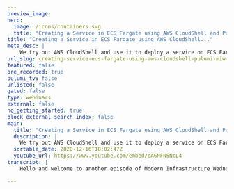 ```yaml
---
preview_image:
hero:
  image: /icons/containers.svg
  title: "Creating a Service in ECS Fargate using AWS CloudShell and Pulumi | MIW 2020-12-16"
title: "Creating a Service in ECS Fargate using AWS CloudShell..."
meta_desc: |
    We try out AWS CloudShell and use it to deploy a service on ECS Fargate using Pulumi in this week's episode of Modern Infrastructure Wednesday.
url_slug: creating-service-ecs-fargate-using-aws-cloudshell-pulumi-miw-20201216
featured: false
pre_recorded: true
pulumi_tv: false
unlisted: false
gated: false
type: webinars
external: false
no_getting_started: true
block_external_search_index: false
main:
  title: "Creating a Service in ECS Fargate using AWS CloudShell and Pulumi | MIW 2020-12-16"
  description: |
    We try out AWS CloudShell and use it to deploy a service on ECS Fargate using Pulumi in this week's episode of Modern Infrastructure Wednesday.  Today's example is in Python, but Pulumi makes it easy to stand up infrastructure in your favorite languages including TypeScript, JavaScript, C#, and Go - saving time over legacy tools like CloudFormation and Hashicorp Terraform.  https://www.pulumi.com/docs/get-started/?utm_campaign=PulumiTV&utm_source=youtube.com&utm_medium=video
  sortable_date: 2020-12-16T18:02:47Z
  youtube_url: https://www.youtube.com/embed/eAGNFN5NcL4
transcript: |
    Hello and welcome to another episode of Modern Infrastructure Wednesday. I'm your host, Li Zen. Today we're going to be exploring Aws S new feature that they launched at Reinvent clouds shell. And so here I have a cloud shell terminal open uh in my browser and we've already got ahead and installed Pulumi, I ran, you know, this curl command. Let me actually, but my font size a little bit here. Um Just a little bit extra. There we go. So hopefully that's easier to see. Uh Yeah, so already installed Pulumi and um already set up my access token. So I'm not gonna show you that part since I don't want to reveal my axis tokens. Uh And then we're gonna go and see how easy it is to actually just get Fargate running uh using this thing. So um in the Pulumi examples, Ribo, there's tons of different examples. Lots of alibi examples. I'm gonna use the one I just had opened uh Aws Py Fargate. So I can actually just copy this and let's make it directory uh I four G and we should be able to just run Pulumi new against uh that URL and So this will actually uh create a new project for us based on that example, we call this uh cloud show for gate um DEV and that's pretty much it. Uh And so this will actually go ahead and do everything else we need. Uh There's already Python uh installed in the cloud show environment. So I don't have to bother doing that. Uh Pulumi takes care of the rest in terms of installing all the dependencies as you can see, scrolling across the screen. Uh right now and then after this, uh we're gonna run Pulumi up and you'll notice I didn't set up my AWS credentials uh or anything along those lines, we're just gonna go ahead and run this thing and actually, you know, it all just works out of the box because everything's already set up in our environment. So we don't have to fill it with credentials or anything like that and away it goes. Um And so you can see it's creating our ECs cluster along with everything else that's needed for the example to run. Let's take a quick look at what's in the example. Um You know, it actually talks about uh we kind of skip through all this stuff and, and so now it's creating this part, it's gonna create a load balancer for us as the actual service end point uh to talk to. Uh And then we can actually go access that end point to see uh that it's actually working. So we'll do that. Um And then also just take a quick look at the code uh while that update is running. So you can see in the code uh that, you know, all this is doing is uh creating the VPC, creating the subnets, uh creating the load balancer, the target group, uh a role. And then also finally the task, the task definition with the service. Um and you can see kind of over here, uh you know, we're still uh creating uh the load balancer. Uh but kind of all these things are all part of that example. We didn't have to even pop up in the code or look at anything like Pulumi just again is taking care of all of this infrastructure for us. Um And it's working seamlessly with clouds shell. So one of the cool things is, you know, if you want to have a persistent environment in Aws with Pulumi installed, uh So you don't have to, you know, make sure you're using the right profile or using the right um you know, set up or anything like that. Like it's, it's gonna be the right account because you're kind of uh logged into that one via your Clouds shell console. Um And ideally, you know, it'll, it'll have been set up with the right permissions and everything ahead of time. So kind of, you don't have to worry about, you know, if you're deploying from your DEV environment for example, if you're actually deploying to the right DEV environment. So, for example, in this case, I'm logged into our DEV environment uh where I'm, I'm uh executing this. Uh It's taking a little bit longer than it's expecting. So let's a little wait a little bit longer. Let's go back and take a look, uh more of the code and see kind of what else it's doing here. Uh So beside, you know, creating the BBC and the security group for that VPC, um and then I, I mentioned kind of the, the, the load balance. So that's the part we're, we're waiting on right now. Um One of the things we also do here is uh set up this task uh that actually just uses this container image uh engine X. Uh And so if we, if we go back here, um And then it's like, obviously don't do anything here with that. But if you wanted, uh what you could do is you could create your own Docker file, use the Pulumi Docker provider, uh create that image and then feed that all the way through here. And then, and then reference that image uh you know, as a, as an image you've uploaded to, you know, Docker hub or, or ECR or somewhere uh that you're hosting. So it looks like it's all done. Uh Let's copy this and actually see that this worked. Uh So if we go to uh that URL, uh I guess it's still probably loading double check this. Uh So it should wait, maybe like another second. Um I wonder if somehow uh there we go, just do a refresh and it's all done and ready to go. So, proving that it's a live demo. It's actually for real. Um But yeah, like super easy, right? Like all I did was fire our cloud shell install. Pulumi uh was able to just clone that example by running Pulumi new against this repo. There's like I said, tons of examples in here. If you haven't explored them before, lots of Aws ones in multiple languages. Um I didn't have to really set up anything and it all just worked out of the box and they got an engine X service running on ecs in three minutes, two minutes plus the set up time. Anyways, I hope you enjoy this episode of Modern Infrastructure Wednesday. Make sure you hit that like and subscribe button and we'll see you next week on modern infrastructure Wednesday. Thanks a lot.

---
```

